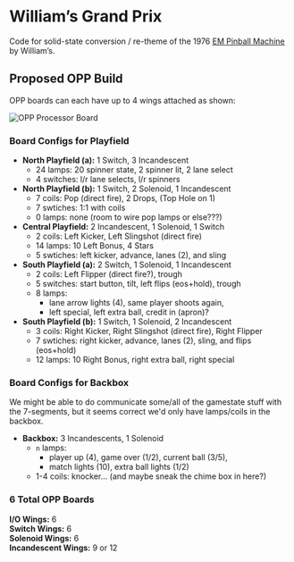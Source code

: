 William’s Grand Prix
====================

Code for solid-state conversion / re-theme of the 1976 [EM Pinball Machine](http://www.ipdb.org/machine.cgi?id=1072) by William’s.


Proposed OPP Build
------------------

OPP boards can each have up to 4 wings attached as shown:

![OPP Processor Board](http://pinballmakers.com/wiki/images/f/f1/Opp-processor.png)

### Board Configs for Playfield

* **North Playfield (a):** 1 Switch, 3 Incandescent
  * 24 lamps: 20 spinner state, 2 spinner lit, 2 lane select
  * 4 switches: l/r lane selects, l/r spinners
* **North Playfield (b):** 1 Switch, 2 Solenoid, 1 Incandescent
  * 7 coils: Pop (direct fire), 2 Drops, (Top Hole on 1)
  * 7 swtiches: 1:1 with coils
  * 0 lamps: none (room to wire pop lamps or else???)
* **Central Playfield:** 2 Incandescent, 1 Solenoid, 1 Switch
  * 2 coils: Left Kicker, Left Slingshot (direct fire)
  * 14 lamps: 10 Left Bonus, 4 Stars
  * 5 swtiches: left kicker, advance, lanes (2), and sling
* **South Playfield (a):** 2 Switch, 1 Solenoid, 1 Incandescent
  * 2 coils: Left Flipper (direct fire?), trough
  * 5 switches: start button, tilt, left flips (eos+hold), trough
  * 8 lamps:
    * lane arrow lights (4), same player shoots again,
    * left special, left extra ball, credit in (apron)?
* **South Playfield (b):** 1 Switch, 1 Solenoid, 2 Incandescent
  * 3 coils: Right Kicker, Right Slingshot (direct fire), Right Flipper
  * 7 swtiches: right kicker, advance, lanes (2), sling, and flips (eos+hold)
  * 12 lamps: 10 Right Bonus, right extra ball, right special

### Board Configs for Backbox

We might be able to do communicate some/all of the gamestate stuff with the
7-segments, but it seems correct we'd only have lamps/coils in the backbox.

* **Backbox:** 3 Incandescents, 1 Solenoid
  * `n` lamps:
    * player up (4), game over (1/2), current ball (3/5),
    * match lights (10), extra ball lights (1/2)
  * 1-4 coils: knocker... (and maybe sneak the chime box in here?)

### 6 Total OPP Boards

**I/O Wings:** 6  
**Switch Wings:** 6  
**Solenoid Wings:** 6  
**Incandescent Wings:** 9 or 12 
